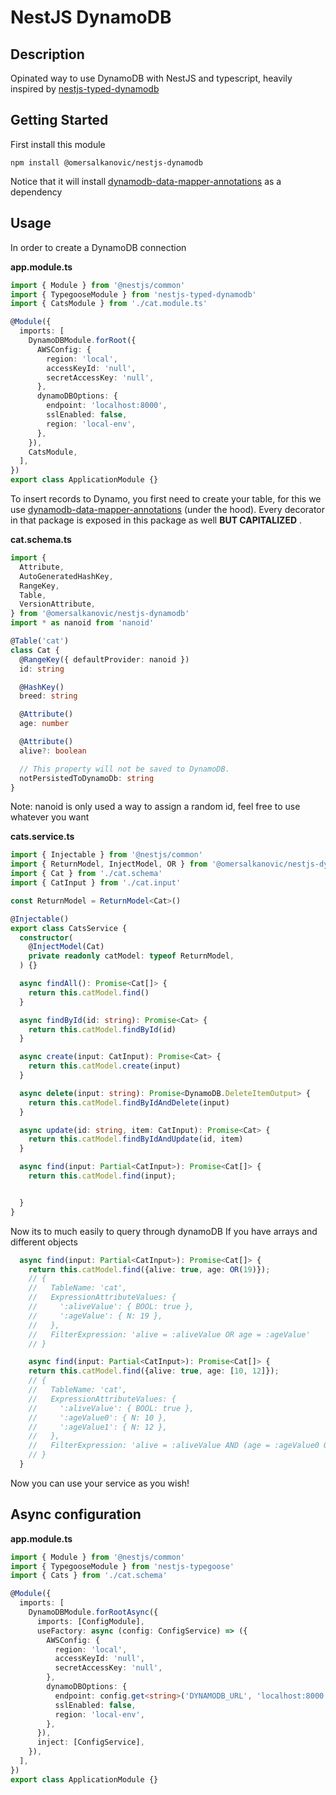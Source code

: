 # NestJS DynamoDB

## Description

Opinated way to use DynamoDB with NestJS and typescript, heavily inspired by [nestjs-typed-dynamodb](https://www.npmjs.com/package/nestjs-typed-dynamodb)

## Getting Started

First install this module

`npm install @omersalkanovic/nestjs-dynamodb`

Notice that it will install [dynamodb-data-mapper-annotations](https://github.com/awslabs/dynamodb-data-mapper-js/tree/master/packages/dynamodb-data-mapper-annotations) as a dependency

## Usage

In order to create a DynamoDB connection

**app.module.ts**

```typescript
import { Module } from '@nestjs/common'
import { TypegooseModule } from 'nestjs-typed-dynamodb'
import { CatsModule } from './cat.module.ts'

@Module({
  imports: [
    DynamoDBModule.forRoot({
      AWSConfig: {
        region: 'local',
        accessKeyId: 'null',
        secretAccessKey: 'null',
      },
      dynamoDBOptions: {
        endpoint: 'localhost:8000',
        sslEnabled: false,
        region: 'local-env',
      },
    }),
    CatsModule,
  ],
})
export class ApplicationModule {}
```

To insert records to Dynamo, you first need to create your table, for this we use [dynamodb-data-mapper-annotations](https://github.com/awslabs/dynamodb-data-mapper-js/tree/master/packages/dynamodb-data-mapper-annotations) (under the hood). Every decorator in that package is exposed in this package as well **BUT CAPITALIZED** .

**cat.schema.ts**

```typescript
import {
  Attribute,
  AutoGeneratedHashKey,
  RangeKey,
  Table,
  VersionAttribute,
} from '@omersalkanovic/nestjs-dynamodb'
import * as nanoid from 'nanoid'

@Table('cat')
class Cat {
  @RangeKey({ defaultProvider: nanoid })
  id: string

  @HashKey()
  breed: string

  @Attribute()
  age: number

  @Attribute()
  alive?: boolean

  // This property will not be saved to DynamoDB.
  notPersistedToDynamoDb: string
}
```

Note: nanoid is only used a way to assign a random id, feel free to use whatever you want

**cats.service.ts**

```typescript
import { Injectable } from '@nestjs/common'
import { ReturnModel, InjectModel, OR } from '@omersalkanovic/nestjs-dynamodb'
import { Cat } from './cat.schema'
import { CatInput } from './cat.input'

const ReturnModel = ReturnModel<Cat>()

@Injectable()
export class CatsService {
  constructor(
    @InjectModel(Cat)
    private readonly catModel: typeof ReturnModel,
  ) {}

  async findAll(): Promise<Cat[]> {
    return this.catModel.find()
  }

  async findById(id: string): Promise<Cat> {
    return this.catModel.findById(id)
  }

  async create(input: CatInput): Promise<Cat> {
    return this.catModel.create(input)
  }

  async delete(input: string): Promise<DynamoDB.DeleteItemOutput> {
    return this.catModel.findByIdAndDelete(input)
  }

  async update(id: string, item: CatInput): Promise<Cat> {
    return this.catModel.findByIdAndUpdate(id, item)
  }

  async find(input: Partial<CatInput>): Promise<Cat[]> {
    return this.catModel.find(input);


  }
}
```
Now its to much easily to query through dynamoDB If you have arrays and different objects
```typescript 
  async find(input: Partial<CatInput>): Promise<Cat[]> {
    return this.catModel.find({alive: true, age: OR(19)});
    // {
    //   TableName: 'cat',
    //   ExpressionAttributeValues: {
    //     ':aliveValue': { BOOL: true },
    //     ':ageValue': { N: 19 },
    //   },
    //   FilterExpression: 'alive = :aliveValue OR age = :ageValue'
    // }

    async find(input: Partial<CatInput>): Promise<Cat[]> {
    return this.catModel.find({alive: true, age: [10, 12]});
    // {
    //   TableName: 'cat',
    //   ExpressionAttributeValues: {
    //     ':aliveValue': { BOOL: true },
    //     ':ageValue0': { N: 10 },
    //     ':ageValue1': { N: 12 },
    //   },
    //   FilterExpression: 'alive = :aliveValue AND (age = :ageValue0 OR age = :ageValue1)'
    // }
  }
```
Now you can use your service as you wish!

## Async configuration

**app.module.ts**

```typescript
import { Module } from '@nestjs/common'
import { TypegooseModule } from 'nestjs-typegoose'
import { Cats } from './cat.schema'

@Module({
  imports: [
    DynamoDBModule.forRootAsync({
      imports: [ConfigModule],
      useFactory: async (config: ConfigService) => ({
        AWSConfig: {
          region: 'local',
          accessKeyId: 'null',
          secretAccessKey: 'null',
        },
        dynamoDBOptions: {
          endpoint: config.get<string>('DYNAMODB_URL', 'localhost:8000'),
          sslEnabled: false,
          region: 'local-env',
        },
      }),
      inject: [ConfigService],
    }),
  ],
})
export class ApplicationModule {}
```
